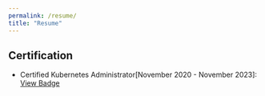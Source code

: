 ```yaml
---
permalink: /resume/
title: "Resume"
---
```

## Certification
- Certified Kubernetes Administrator[November 2020 - November 2023]: [View Badge](!https://www.youracclaim.com/badges/498da3c8-b89e-49b6-be55-571a678b035c)